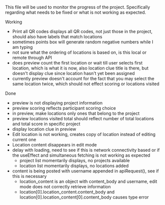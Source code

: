 This file will be used to monitor the progress of the project.
Specifically regarding what needs to be fixed or what is not working as expected.

Working
- Print all QR codes displays all QR codes, not just those in the project, should also have labels that match locations
- sometimes points box will generate random negative numbers while I am typing
- not sure what the ordering of locations is based on, is this local or remote through API
- does preview count the first location or wait till user selects first location, which is what it is now, also location clue title is there, but doesn't display clue since location hasn't yet been assigned
- currently preview doesn't account for the fact that you may select the same location twice, which should not effect scoring or locations visited

Done
- preview is not displaying project information
- preview scoring reflects participant scoring choice
- in preview, make locations only ones that belong to the project
- preview locations visited total should reflect number of total locations and total score in specific project
- display location clue in preview
- Edit location is not working, creates copy of location instead of editing current one
- Location content disappears in edit mode
- delay with loading, need to see if this is network connectivity based or if the useEffect and simultaneous fetching is not working as expected
    - project list momentarily displays, no projects available
    - location list momentarily displays, no locations added
- content is being posted with username appended in apiRequest(), see if this is necessary
    - location_content is an object with content_body and username, edit mode does not correctly retrieve information
    - location[0].location_content.content_body and location[0].location_content[0].content_body causes type error

